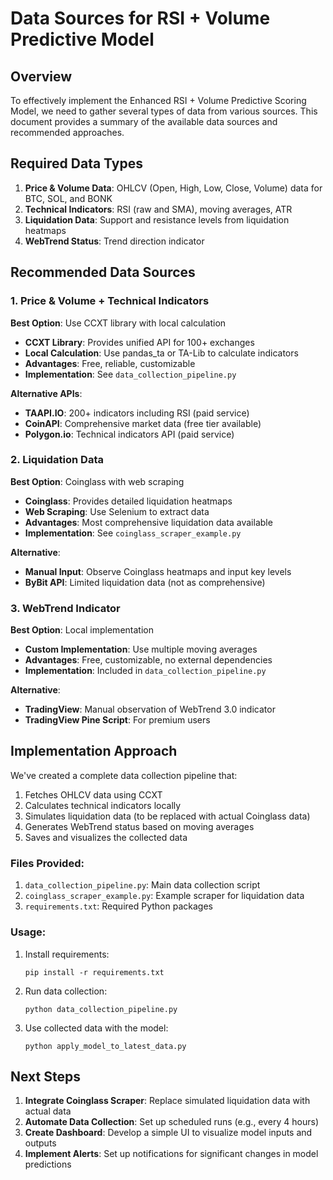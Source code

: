 # Data Sources for RSI + Volume Predictive Model

## Overview

To effectively implement the Enhanced RSI + Volume Predictive Scoring Model, we need to gather several types of data from various sources. This document provides a summary of the available data sources and recommended approaches.

## Required Data Types

1. **Price & Volume Data**: OHLCV (Open, High, Low, Close, Volume) data for BTC, SOL, and BONK
2. **Technical Indicators**: RSI (raw and SMA), moving averages, ATR
3. **Liquidation Data**: Support and resistance levels from liquidation heatmaps
4. **WebTrend Status**: Trend direction indicator

## Recommended Data Sources

### 1. Price & Volume + Technical Indicators

**Best Option**: Use CCXT library with local calculation
- **CCXT Library**: Provides unified API for 100+ exchanges
- **Local Calculation**: Use pandas_ta or TA-Lib to calculate indicators
- **Advantages**: Free, reliable, customizable
- **Implementation**: See `data_collection_pipeline.py`

**Alternative APIs**:
- **TAAPI.IO**: 200+ indicators including RSI (paid service)
- **CoinAPI**: Comprehensive market data (free tier available)
- **Polygon.io**: Technical indicators API (paid service)

### 2. Liquidation Data

**Best Option**: Coinglass with web scraping
- **Coinglass**: Provides detailed liquidation heatmaps
- **Web Scraping**: Use Selenium to extract data
- **Advantages**: Most comprehensive liquidation data available
- **Implementation**: See `coinglass_scraper_example.py`

**Alternative**:
- **Manual Input**: Observe Coinglass heatmaps and input key levels
- **ByBit API**: Limited liquidation data (not as comprehensive)

### 3. WebTrend Indicator

**Best Option**: Local implementation
- **Custom Implementation**: Use multiple moving averages
- **Advantages**: Free, customizable, no external dependencies
- **Implementation**: Included in `data_collection_pipeline.py`

**Alternative**:
- **TradingView**: Manual observation of WebTrend 3.0 indicator
- **TradingView Pine Script**: For premium users

## Implementation Approach

We've created a complete data collection pipeline that:

1. Fetches OHLCV data using CCXT
2. Calculates technical indicators locally
3. Simulates liquidation data (to be replaced with actual Coinglass data)
4. Generates WebTrend status based on moving averages
5. Saves and visualizes the collected data

### Files Provided:

1. `data_collection_pipeline.py`: Main data collection script
2. `coinglass_scraper_example.py`: Example scraper for liquidation data
3. `requirements.txt`: Required Python packages

### Usage:

1. Install requirements:
   ```
   pip install -r requirements.txt
   ```

2. Run data collection:
   ```
   python data_collection_pipeline.py
   ```

3. Use collected data with the model:
   ```
   python apply_model_to_latest_data.py
   ```

## Next Steps

1. **Integrate Coinglass Scraper**: Replace simulated liquidation data with actual data
2. **Automate Data Collection**: Set up scheduled runs (e.g., every 4 hours)
3. **Create Dashboard**: Develop a simple UI to visualize model inputs and outputs
4. **Implement Alerts**: Set up notifications for significant changes in model predictions
